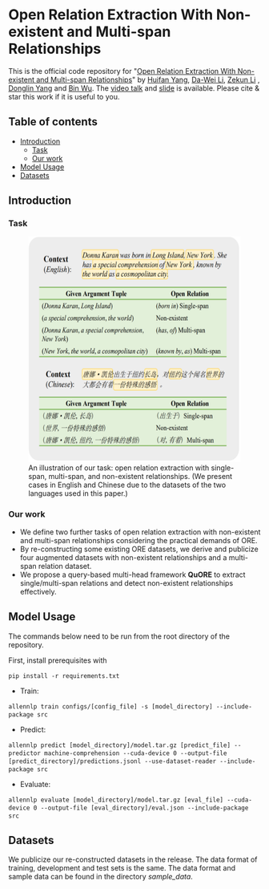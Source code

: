# Open Relation Extraction With Non-existent and Multi-span Relationships

This is the official code repository for "[Open Relation Extraction With Non-existent and Multi-span Relationships](https://proceedings.kr.org/2022/37/kr2022-0037-yang-et-al.pdf)" by [Huifan Yang](mailto:huifunny@bupt.edu.cn), [Da-Wei Li](mailto:daweilee@microsoft.com), [Zekun Li](mailto:lizekun@bupt.edu.cn) , [Donglin	Yang](mailto:iceberg@bupt.edu.cn) and [Bin Wu](mailto:wubin@bupt.edu.cn). 
The [video talk](https://youtu.be/LSuKfeVQ-zQ) and [slide](https://easychair.org/smart-slide/slide/x3PL) is available.
Please cite & star this work if it is useful to you.


<!--### Citation-->


## Table of contents
- [Introduction](#introduction)
    * [Task](#task)
    * [Our work](#our-work)
- [Model Usage](#model-usage)
- [Datasets](#datasets)

## Introduction
### Task
<figure>
    <img src="./assets/images/task.png"
         width="500" height="450"
         alt="An illustration of our task">
    <figcaption>An illustration of our task: open relation extraction with single-span, multi-span, and non-existent relationships. (We present cases in English and Chinese due to the datasets of the two languages used in this paper.)</figcaption>
</figure>

### Our work
- We define two further tasks of open relation extraction with non-existent and multi-span relationships considering the practical demands of ORE.
- By re-constructing some existing ORE datasets, we derive and publicize four augmented datasets with non-existent relationships and a multi-span relation dataset.
- We propose a query-based multi-head framework **QuORE** to extract single/multi-span relations and detect non-existent relationships effectively. 

## Model Usage
The commands below need to be run from the root directory of the repository.

First, install prerequisites with  
```
pip install -r requirements.txt
```

* Train:  
```
allennlp train configs/[config_file] -s [model_directory] --include-package src
```

* Predict:  
```
allennlp predict [model_directory]/model.tar.gz [predict_file] --predictor machine-comprehension --cuda-device 0 --output-file [predict_directory]/predictions.jsonl --use-dataset-reader --include-package src
```

* Evaluate:  
```
allennlp evaluate [model_directory]/model.tar.gz [eval_file] --cuda-device 0 --output-file [eval_directory]/eval.json --include-package src
```

## Datasets
We publicize our re-constructed datasets in the release. The data format of training, development and test sets is the same. The data format and sample data can be found in the directory *sample_data*. 
